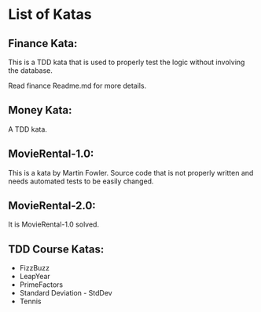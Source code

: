 
List of Katas
=============

Finance Kata:
-------------

This is a TDD kata that is used to properly test the logic without involving the database.

Read finance Readme.md for more details.

Money Kata:
-----------
A TDD kata.


MovieRental-1.0:
----------------
This is a kata by Martin Fowler.
Source code that is not properly written and needs automated tests to be easily changed.


MovieRental-2.0:
----------------
It is MovieRental-1.0 solved.


TDD Course Katas:
-----------------
* FizzBuzz
* LeapYear
* PrimeFactors
* Standard Deviation - StdDev
* Tennis




